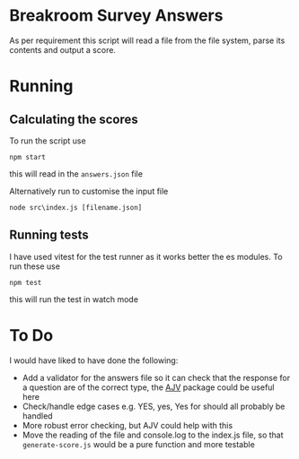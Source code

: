 # Breakroom Survey Answers

As per requirement this script will read a file from the file system, parse its contents and output a score.

# Running

## Calculating the scores

To run the script use

```
npm start
```

this will read in the `answers.json` file

Alternatively run to customise the input file

```
node src\index.js [filename.json]
```

## Running tests

I have used vitest for the test runner as it works better the es modules. To run these use

```
npm test
```

this will run the test in watch mode

# To Do

I would have liked to have done the following:

- Add a validator for the answers file so it can check that the response for a question are of the correct type, the [AJV](https://ajv.js.org/) package could be useful here
- Check/handle edge cases e.g. YES, yes, Yes for should all probably be handled
- More robust error checking, but AJV could help with this
- Move the reading of the file and console.log to the index.js file, so that `generate-score.js` would be a pure function and more testable
